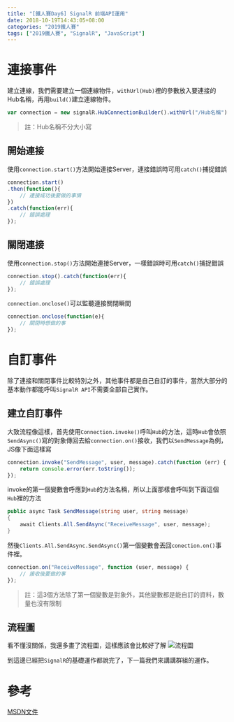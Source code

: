 ```yaml
---
title: "[鐵人賽Day6] SignalR 前端API運用"
date: 2018-10-19T14:43:05+08:00
categories: "2019鐵人賽"
tags: ["2019鐵人賽", "SignalR", "JavaScript"]
---
```


# 連接事件
建立連線，我們需要建立一個連線物件，`withUrl(Hub)`裡的參數放入要連接的Hub名稱，再用`build()`建立連線物件。
``` js
var connection = new signalR.HubConnectionBuilder().withUrl("/Hub名稱").build();
```
> 註：Hub名稱不分大小寫

## 開始連接
使用`connection.start()`方法開始連接Server，連接錯誤時可用`catch()`捕捉錯誤
``` js
connection.start()
.then(function(){
    // 連接成功後要做的事情
})
.catch(function(err){
    // 錯誤處理
});
```
## 關閉連接
使用`connection.stop()`方法開始連接Server，一樣錯誤時可用`catch()`捕捉錯誤
``` js
connection.stop().catch(function(err){
    // 錯誤處理
});
```
`connection.onclose()`可以監聽連接關閉瞬間
``` js
connection.onclose(function(e){
    // 關閉時想做的事
});
```

# 自訂事件
除了連接和關閉事件比較特別之外，其他事件都是自己自訂的事件，當然大部分的基本動作都能呼叫`SignalR API`不需要全部自己實作。

## 建立自訂事件
大致流程像這樣，首先使用`Connection.invoke()`呼叫`Hub`的方法，這時`Hub`會依照`SendAsync()`寫的對象傳回去給`connection.on()`接收，我們以`SendMessage`為例，JS像下面這樣寫

``` js
connection.invoke("SendMessage", user, message).catch(function (err) {
    return console.error(err.toString());
});
```
invoke的第一個變數會呼應到`Hub`的方法名稱，所以上面那樣會呼叫到下面這個`Hub`裡的方法
``` cs
public async Task SendMessage(string user, string message)
{
    await Clients.All.SendAsync("ReceiveMessage", user, message);
}
```
然後`Clients.All.SendAsync.SendAsync()`第一個變數會丟回`conection.on()`事件裡。

``` js
connection.on("ReceiveMessage", function (user, message) {
    // 接收後要做的事
});
```

> 註：這3個方法除了第一個變數是對象外，其他變數都是能自訂的資料，數量也沒有限制

## 流程圖
看不懂沒關係，我還多畫了流程圖，這樣應該會比較好了解
![流程圖](operation.png)


到這邊已經把`SignalR`的基礎運作都說完了，下一篇我們來講講群組的運作。

# 參考
[MSDN文件](https://docs.microsoft.com/zh-tw/aspnet/core/signalr/javascript-client?view=aspnetcore-2.1)


